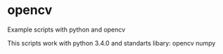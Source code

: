 # opencv
Example scripts with python and opencv

This scripts work with python 3.4.0 and standarts libary:
opencv
numpy

